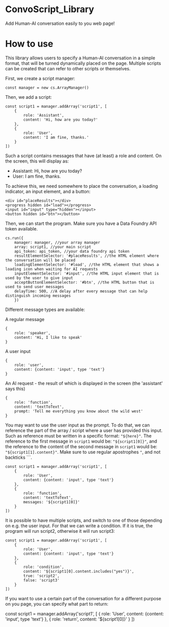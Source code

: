 # ConvoScript_Library

Add Human-AI conversation easily to you web page!

# How to use

This library allows users to specify a Human-AI conversation in a simple format, that will be turned dynamically placed on the page. Multiple scripts can be created that can refer to other scripts or themselves.

First, we create a script manager:

`const manager = new cs.ArrayManager()`

Then, we add a script:

```
const script1 = manager.addArray('script1', [
    {
        role: 'Assistant',
        content: 'Hi, how are you today?'
    },
    {
        role: 'User',
        content: 'I am fine, thanks.'
    }
])
```

Such a script contains messages that have (at least) a role and content. On the screen, this will display as:

- Assistant: Hi, how are you today?
- User: I am fine, thanks.

To achieve this, we need somewhere to place the conversation, a loading indicator, an input element, and a button:

```
<div id="placeResults"></div>
<progress hidden id="load"></progress>
<input id="input" type="hidden"></input>
<button hidden id="btn"></button>
```

Then, we can start the program. Make sure you have a Data Foundry API token available.

```
cs.run({
    manager: manager, //your array manager
    array: script1, //your main script
    api_token: api_token, //your data foundry api token
    resultElementSelector: '#placeResults', //the HTML element where the conversation will be placed
    loadingElementSelector: '#load', //the HTML element that shows a loading icon when waiting for AI requests
    inputElementSelector: '#input', //the HTML input element that is used by the user to give input
    acceptButtonElementSelector: '#btn', //the HTML button that is used to send user messages
    delayTime: 500, //A delay after every message that can help distinguish incoming messages
    })
```

Different message types are available:

A regular message

```
{
    role: 'speaker',
    content: 'Hi, I like to speak'
}
```

A user input

```
{
    role: 'user',
    content: {content: 'input', type 'text'}
}
```

An AI request - the result of which is displayed in the screen (the 'assistant' says this)

```
{
    role: 'function',
    content: 'textToText',
    prompt: 'Tell me everything you know about the wild west'
}
```

You may want to use the user input as the prompt. To do that, we can reference the part of the array / script where a user has provided this input. Such as reference must be written in a specific format: `"${here}"`. The reference to the first message in `script1` would be: `"${script1[0]}"`, and the reference to the content of the second message in `script1` would be: `"${script1[1].content}"`. Make sure to use regular apostrophes `"`, and not backticks `\``.

```
const script1 = manager.addArray('script1', [
    {
        role: 'User',
        content: {content: 'input', type 'text'}
    },
    {
        role: 'function',
        content: 'textToText',
        messages: '${script1[0]}'
    }
])
```

It is possible to have multiple scripts, and switch to one of those depending on e.g. the user input. For that we can write a condition. If it is true, the program will run script2, otherwise it will run script3:

```
const script1 = manager.addArray('script1', [
    {
        role: 'User',
        content: {content: 'input', type 'text'}
    },
    {
        role: 'condition',
        content: '${script1[0].content.includes("yes")}',
        true: 'script2',
        false: 'script3'
    }
])
```

If you want to use a certain part of the conversation for a different purpose on you page, you can specify what part to return:

const script1 = manager.addArray('script1', [
{
role: 'User',
content: {content: 'input', type 'text'}
},
{
role: 'return',
content: '${script1[0]}'
}
])

```

```
